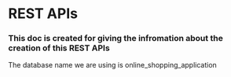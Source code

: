 # REST APIs

### This doc is created for giving the infromation about the creation of this REST APIs

The database name we are using is online_shopping_application